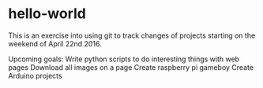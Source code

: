 # hello-world

This is an exercise into using git to track changes of projects starting on the weekend of April 22nd 2016.

Upcoming goals:
Write python scripts to do interesting things with web pages
  Download all images on a page
Create raspberry pi gameboy
Create Arduino projects

